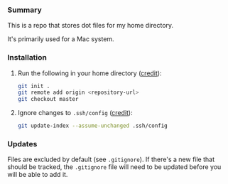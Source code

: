 ### Summary

This is a repo that stores dot files for my home directory.

It's primarily used for a Mac system.

### Installation

1. Run the following in your home directory ([credit](https://stackoverflow.com/a/16811212/1880761)):
    ```bash
    git init .
    git remote add origin <repository-url>
    git checkout master
    ```
2. Ignore changes to `.ssh/config` ([credit](https://stackoverflow.com/a/10755704/1880761)):
    ```bash
    git update-index --assume-unchanged .ssh/config
    ```

### Updates

Files are excluded by default (see `.gitignore`). If there's a new file that should be tracked, the `.gitignore` file will need to be updated before you will be able to add it.
